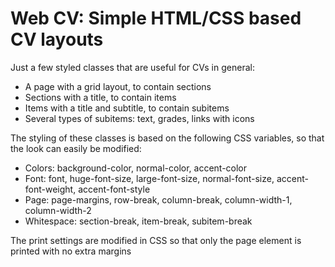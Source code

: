 # Web CV: Simple HTML/CSS based CV layouts

Just a few styled classes that are useful for CVs in general:
- A page with a grid layout, to contain sections
- Sections with a title, to contain items
- Items with a title and subtitle, to contain subitems
- Several types of subitems: text, grades, links with icons

The styling of these classes is based on the following CSS variables, so that the look can easily be modified:
- Colors: background-color, normal-color, accent-color
- Font: font, huge-font-size, large-font-size, normal-font-size, accent-font-weight, accent-font-style
- Page: page-margins, row-break, column-break, column-width-1, column-width-2
- Whitespace: section-break, item-break, subitem-break

The print settings are modified in CSS so that only the page element is printed with no extra margins
